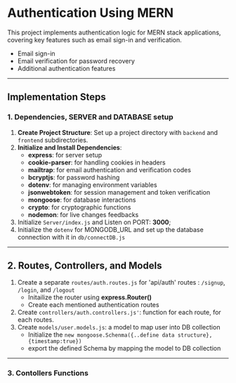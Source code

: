 # Authentication Using MERN

This project implements authentication logic for MERN stack applications, covering key features such as email sign-in and verification.

- Email sign-in
- Email verification for password recovery
- Additional authentication features

---

## Implementation Steps

### 1. Dependencies, SERVER and DATABASE setup

1. **Create Project Structure**: Set up a project directory with `backend` and `frontend` subdirectories.
2. **Initialize and Install Dependencies**:
   - **express**: for server setup
   - **cookie-parser**: for handling cookies in headers
   - **mailtrap**: for email authentication and verification codes
   - **bcryptjs**: for password hashing
   - **dotenv**: for managing environment variables
   - **jsonwebtoken**: for session management and token verification
   - **mongoose**: for database interactions
   - **crypto**: for cryptographic functions
   - **nodemon**: for live changes feedbacks
3. Initialize `Server/index.js` and Listen on PORT: **3000**;
4. Initialize the `dotenv` for MONGODB_URL and set up the database connection with it in `db/connectDB.js`

---

## 2. Routes, Controllers, and Models

1. Create a separate `routes/auth.routes.js` for 'api/auth' routes : `/signup`, `/login`, and `/logout`
   - Initailize the router using **express.Router()**
   - Create each mentioned authentication routes
2. Create `controllers/auth.controllers.js'`: function for each route, for each routes.
3. Create `models/user.models.js`: a model to map user into DB collection
   - Initialize the `new mongoose.Schenma({..define data structure}, {timestamp:true})`
   - export the defined Schema by mapping the model to DB collection

---

### 3. Contollers Functions

